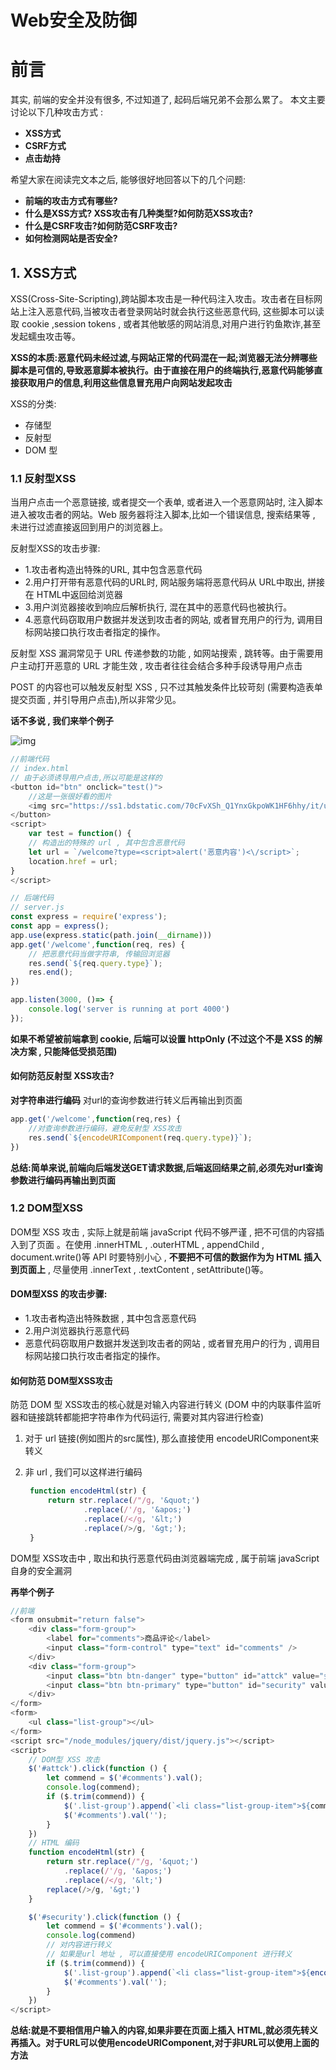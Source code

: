 # Web安全及防御

# 前言

其实, 前端的安全并没有很多, 不过知道了, 起码后端兄弟不会那么累了。
本文主要讨论以下几种攻击方式 :

- **XSS方式**
- **CSRF方式**
- **点击劫持**

希望大家在阅读完文本之后, 能够很好地回答以下的几个问题:

- **前端的攻击方式有哪些?**
- **什么是XSS方式? XSS攻击有几种类型?如何防范XSS攻击?**
- **什么是CSRF攻击?如何防范CSRF攻击?**
- **如何检测网站是否安全?**

## 1. XSS方式

XSS(Cross-Site-Scripting),跨站脚本攻击是一种代码注入攻击。攻击者在目标网站上注入恶意代码,当被攻击者登录网站时就会执行这些恶意代码, 这些脚本可以读取 cookie ,session tokens , 或者其他敏感的网站消息,对用户进行钓鱼欺诈,甚至发起蠕虫攻击等。

**XSS的本质:恶意代码未经过滤,与网站正常的代码混在一起;浏览器无法分辨哪些脚本是可信的,导致恶意脚本被执行。由于直接在用户的终端执行,恶意代码能够直接获取用户的信息,利用这些信息冒充用户向网站发起攻击**

XSS的分类:

- 存储型
- 反射型
- DOM 型

### 1.1 反射型XSS

当用户点击一个恶意链接, 或者提交一个表单, 或者进入一个恶意网站时, 注入脚本进入被攻击者的网站。Web 服务器将注入脚本,比如一个错误信息, 搜索结果等 , 未进行过滤直接返回到用户的浏览器上。

反射型XSS的攻击步骤:

- 1.攻击者构造出特殊的URL, 其中包含恶意代码
- 2.用户打开带有恶意代码的URL时, 网站服务端将恶意代码从 URL中取出, 拼接在 HTML中返回给浏览器
- 3.用户浏览器接收到响应后解析执行, 混在其中的恶意代码也被执行。
- 4.恶意代码窃取用户数据并发送到攻击者的网站, 或者冒充用户的行为, 调用目标网站接口执行攻击者指定的操作。

反射型 XSS 漏洞常见于 URL 传递参数的功能 , 如网站搜索 , 跳转等。由于需要用户主动打开恶意的 URL 才能生效 , 攻击者往往会结合多种手段诱导用户点击

POST 的内容也可以触发反射型 XSS , 只不过其触发条件比较苛刻 (需要构造表单提交页面 , 并引导用户点击),所以非常少见。

**话不多说 , 我们来举个例子**

![img](https://user-gold-cdn.xitu.io/2020/3/21/170fc3ec07a4518e?imageView2/0/w/1280/h/960/format/webp/ignore-error/1)

```js
//前端代码
// index.html
// 由于必须诱导用户点击,所以可能是这样的
<button id="btn" onclick="test()">
    //这是一张很好看的图片
    <img src="https://ss1.bdstatic.com/70cFvXSh_Q1YnxGkpoWK1HF6hhy/it/u=1136880418,2628684495&fm=15&gp=0.jpg" alt="">
</button>
<script>
    var test = function() {
    // 构造出的特殊的 url , 其中包含恶意代码
    let url = `/welcome?type=<script>alert('恶意内容')<\/script>`;
    location.href = url;
}
</script>

// 后端代码
// server.js
const express = require('express');
const app = express();
app.use(express.static(path.join(__dirname)))
app.get('/welcome',function(req, res) {
    // 把恶意代码当做字符串, 传输回浏览器
    res.send(`${req.query.type}`);
    res.end();
})

app.listen(3000, ()=> {
    console.log('server is running at port 4000')
});
```

**如果不希望被前端拿到 cookie, 后端可以设置 httpOnly (不过这个不是 XSS 的解决方案 , 只能降低受损范围)**

#### 如何防范反射型 XSS攻击?

**对字符串进行编码**
对url的查询参数进行转义后再输出到页面

```js
app.get('/welcome',function(req,res) {
    //对查询参数进行编码，避免反射型 XSS攻击
    res.send(`${encodeURIComponent(req.query.type)}`); 
})
```

**总结:简单来说,前端向后端发送GET请求数据,后端返回结果之前,必须先对url查询参数进行编码再输出到页面**

### 1.2 DOM型XSS

DOM型 XSS 攻击 , 实际上就是前端 javaScript 代码不够严谨 , 把不可信的内容插入到了页面 。在使用 .innerHTML , .outerHTML , appendChild , document.write()等 API 时要特别小心 , **不要把不可信的数据作为为 HTML 插入到页面上** , 尽量使用 .innerText , .textContent , setAttribute()等。

#### DOM型XSS 的攻击步骤:

- 1.攻击者构造出特殊数据 , 其中包含恶意代码
- 2.用户浏览器执行恶意代码
- 恶意代码窃取用户数据并发送到攻击者的网站 , 或者冒充用户的行为 , 调用目标网站接口执行攻击者指定的操作。

#### 如何防范 DOM型XSS攻击

防范 DOM 型 XSS攻击的核心就是对输入内容进行转义 (DOM 中的内联事件监听器和链接跳转都能把字符串作为代码运行, 需要对其内容进行检查)

1. 对于 url 链接(例如图片的src属性), 那么直接使用 encodeURIComponent来转义

2. 非 url , 我们可以这样进行编码

   ```js
    function encodeHtml(str) {
        return str.replace(/"/g, '&quot;')
                .replace(/'/g, '&apos;')
                .replace(/</g, '&lt;')
                .replace(/>/g, '&gt;');
    }
   ```

DOM型 XSS攻击中 , 取出和执行恶意代码由浏览器端完成 , 属于前端 javaScript 自身的安全漏洞

**再举个例子**

```js
//前端
<form onsubmit="return false">
    <div class="form-group">
        <label for="comments">商品评论</label>
        <input class="form-control" type="text" id="comments" />
    </div>
    <div class="form-group">
        <input class="btn btn-danger" type="button" id="attck" value="会被攻击" />
        <input class="btn btn-primary" type="button" id="security" value="我很安全" />
    </div>
</form>
<form>
    <ul class="list-group"></ul>
</form>
<script src="/node_modules/jquery/dist/jquery.js"></script>
<script>
    // DOM型 XSS 攻击
    $('#attck').click(function () {
        let commend = $('#comments').val();
        console.log(commend);
        if ($.trim(commend)) {
            $('.list-group').append(`<li class="list-group-item">${commend}</li>`);
            $('#comments').val('');
        }
    })
    // HTML 编码
    function encodeHtml(str) {
        return str.replace(/"/g, '&quot;')
            .replace(/'/g, '&apos;')
            .replace(/</g, '&lt;')
        replace(/>/g, '&gt;')
    }

    $('#security').click(function () {
        let commend = $('#comments').val();
        console.log(commend)
        // 对内容进行转义
        // 如果是url 地址 , 可以直接使用 encodeURIComponent 进行转义
        if ($.trim(commend)) {
            $('.list-group').append(`<li class="list-group-item">${encodeHtml(commend)}</li>`);
            $('#comments').val('');
        }
    })
</script>
```

**总结:就是不要相信用户输入的内容,如果非要在页面上插入 HTML,就必须先转义再插入。对于URL可以使用encodeURIComponent,对于非URL可以使用上面的方法**